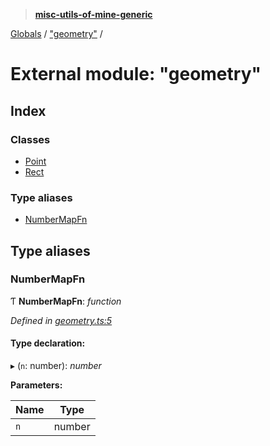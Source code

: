 > **[misc-utils-of-mine-generic](../README.md)**

[Globals](../globals.md) / ["geometry"](_geometry_.md) /

# External module: "geometry"

## Index

### Classes

* [Point](../classes/_geometry_.point.md)
* [Rect](../classes/_geometry_.rect.md)

### Type aliases

* [NumberMapFn](_geometry_.md#numbermapfn)

## Type aliases

###  NumberMapFn

Ƭ **NumberMapFn**: *function*

*Defined in [geometry.ts:5](https://github.com/cancerberoSgx/misc-utils-of-mine/blob/b63bcad/misc-utils-of-mine-generic/src/geometry.ts#L5)*

#### Type declaration:

▸ (`n`: number): *number*

**Parameters:**

Name | Type |
------ | ------ |
`n` | number |